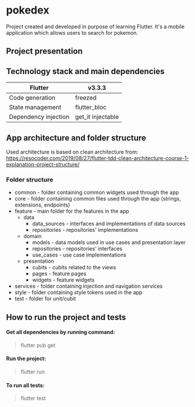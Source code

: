 # pokedex

Project created and developed in purpose of learning Flutter. It's a mobile
application which allows users to search for pokemon.

## Project presentation

## Technology stack and main dependencies
| Flutter  | v3.3.3  |
| ------------- | ------------- |
| Code generation  | freezed |
| State management | flutter_bloc |
| Dependency injection | get_it injectable |


## App architecture and folder structure
Used architecture is based on clean architecture from: https://resocoder.com/2019/08/27/flutter-tdd-clean-architecture-course-1-explanation-project-structure/

### Folder structure

- common - folder containing common widgets used through the app
- core - folder containing common files used through the app (strings, extensions, endpoints)
- feature - main folder for the features in the app
  - data
      - data_sources - interfaces and implementations of data sources
      - repositories - repositories' implementations
  - domain
    - models - data models used in use cases and presentation layer
    - repositories - repositories' interfaces
    - use_cases - use case implementations
  - presentation
    - cubits - cubits related to the views
    - pages - feature pages
    - widgets - feature widgets
- services - folder containing injection and navigation services
- style - folder containing style tokens used in the app
- test - folder for unit/cubit

## How to run the project and tests

#### Get all dependencies by running command:

> flutter pub get

#### Run the project:

> flutter run 

#### To run all tests:

> flutter test
